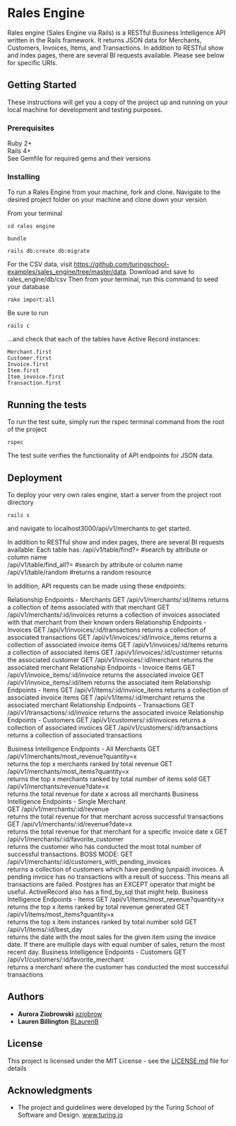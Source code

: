 # Rales Engine

Rales engine (Sales Engine via Rails) is a RESTful Business Intelligence API written in the Rails framework. It returns JSON data for Merchants, Customers, Invoices, Items, and Transactions.  In addition to RESTful show and index pages, there are several BI requests available. Please see below for specific URIs.

## Getting Started

These instructions will get you a copy of the project up and running on your local machine for development and testing purposes.

### Prerequisites

Ruby 2+  
Rails 4+  
See Gemfile for required gems and their versions  

### Installing

To run a Rales Engine from your machine, fork and clone. Navigate to the desired project folder on your machine and clone down your version

From your terminal

```
cd rales engine
```
```
bundle
```
```
rails db:create db:migrate
```

For the CSV data, visit https://github.com/turingschool-examples/sales_engine/tree/master/data.
Download and save to rales_engine/db/csv
Then from your terminal, run this command to seed your database

```
rake import:all
```

Be sure to run
```
rails c
```
...and check that each of the tables have Active Record instances:
```
Merchant.first
Customer.first
Invoice.first
Item.first
Item_invoice.first
Transaction.first
```

## Running the tests

To run the test suite, simply run the rspec terminal command from the root of the project
```
rspec
```
The test suite verifies the functionality of API endpoints for JSON data.


## Deployment

To deploy your very own rales engine, start a server from the project root directory
```
rails s
```
and navigate to localhost3000/api/v1/merchants to get started.

In addition to RESTful show and index pages, there are several BI requests available:
Each table has:
/api/v1/table/find?=      #search by attribute or column name  
/api/v1/table/find_all?=  #search by attribute or column name  
/api/v1/table/random      #returns a random resource  

In addition, API requests can be made using these endpoints:  

Relationship Endpoints - Merchants
	GET /api/v1/merchants/:id/items          returns a collection of items associated with that merchant
	GET /api/v1/merchants/:id/invoices       returns a collection of invoices associated with that merchant from their known orders
Relationship Endpoints - Invoices
	GET /api/v1/invoices/:id/transactions    returns a collection of associated transactions
	GET /api/v1/invoices/:id/invoice_items   returns a collection of associated invoice items
	GET /api/v1/invoices/:id/items           returns a collection of associated items
	GET /api/v1/invoices/:id/customer        returns the associated customer
	GET /api/v1/invoices/:id/merchant        returns the associated merchant
Relationship Endpoints - Invoice Items
	GET /api/v1/invoice_items/:id/invoice    returns the associated invoice
	GET /api/v1/invoice_items/:id/item       returns the associated item
Relationship Endpoints - Items
	GET /api/v1/items/:id/invoice_items      returns a collection of associated invoice items
	GET /api/v1/items/:id/merchant           returns the associated merchant
Relationship Endpoints - Transactions
	GET /api/v1/transactions/:id/invoice     returns the associated invoice
Relationship Endpoints - Customers
	GET /api/v1/customers/:id/invoices       returns a collection of associated invoices
	GET /api/v1/customers/:id/transactions   returns a collection of associated transactions

Business Intelligence Endpoints - All Merchants
	GET /api/v1/merchants/most_revenue?quantity=x      
  returns the top x merchants ranked by total revenue
	GET /api/v1/merchants/most_items?quantity=x     
  returns the top x merchants ranked by total number of items sold
	GET /api/v1/merchants/revenue?date=x      
  returns the total revenue for date x across all merchants
Business Intelligence Endpoints - Single Merchant 	
	GET /api/v1/merchants/:id/revenue       
  returns the total revenue for that merchant across successful transactions
	GET /api/v1/merchants/:id/revenue?date=x      
  returns the total revenue for that merchant for a specific invoice date x
	GET /api/v1/merchants/:id/favorite_customer       
  returns the customer who has conducted the most total number of successful transactions.
	BOSS MODE: GET /api/v1/merchants/:id/customers_with_pending_invoices       
  returns a collection of customers which have pending (unpaid) invoices. A pending invoice has no transactions with a result of success. This means all transactions are failed. Postgres has an EXCEPT operator that might be useful. ActiveRecord also has a find_by_sql that might help.
Business Intelligence Endpoints - Items
	GET /api/v1/items/most_revenue?quantity=x       
  returns the top x items ranked by total revenue generated
	GET /api/v1/items/most_items?quantity=x       
  returns the top x item instances ranked by total number sold
	GET /api/v1/items/:id/best_day       
  returns the date with the most sales for the given item using the invoice date. If there are multiple days with equal number of sales, return the most recent day.
Business Intelligence Endpoints - Customers
	GET /api/v1/customers/:id/favorite_merchant       
  returns a merchant where the customer has conducted the most successful transactions



## Authors

* **Aurora Ziobrowski** [aziobrow](https://github.com/aziobrow)
* **Lauren Billington** [BLaurenB](https://github.com/blaurenb)

## License

This project is licensed under the MIT License - see the [LICENSE.md](LICENSE.md) file for details

## Acknowledgments

* The project and guidelines were developed by the Turing School of Software and Design.  www.turing.io
